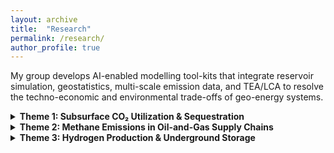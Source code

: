 ```yaml
---
layout: archive
title:  "Research"
permalink: /research/
author_profile: true
---
```


My group develops AI-enabled modelling tool-kits that integrate reservoir
simulation, geostatistics, multi-scale emission data, and TEA/LCA to resolve
the techno-economic and environmental trade-offs of geo-energy systems.

<details class="accordion">
  <summary><strong>Theme 1: Subsurface CO₂ Utilization &amp; Sequestration</strong></summary>
  <p>Put your detailed content for Theme 1 here…</p>
</details>

<details class="accordion">
  <summary><strong>Theme 2: Methane Emissions in Oil-and-Gas Supply Chains</strong></summary>
  <p>Put your detailed content for Theme 2 here…</p>
</details>

<details class="accordion">
  <summary><strong>Theme 3: Hydrogen Production & Underground Storage</strong></summary>
  <p>Put your detailed content for Theme 3 here…</p>
</details>

<script>
document.addEventListener('DOMContentLoaded', () => {
  const accordions = document.querySelectorAll('details.accordion');
  accordions.forEach((acc) => {
    acc.addEventListener('toggle', () => {
      if (acc.open) {
        accordions.forEach((other) => {
          if (other !== acc) other.open = false;
        });
      }
    });
  });
});
</script>

